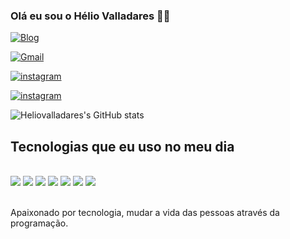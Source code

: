 



### Olá eu sou o Hélio Valladares 👋🏽

[![Blog](https://img.shields.io/badge/LinkedIn-0077B5?style=for-the-badge&logo=linkedin&logoColor=white)](https://www.linkedin.com/in/valladaresmachado/)

[![Gmail](https://img.shields.io/badge/Gmail-D14836?style=for-the-badge&logo=gmail&logoColor=white)](valladares.machado@gmail.com)

[![instagram](https://img.shields.io/badge/Instagram-E4405F?style=for-the-badge&logo=instagram&logoColor=white)]([valladares.machado@gmail.com](https://www.instagram.com/h.valladaresss/?next=%2F))

[![instagram](https://img.shields.io/badge/GitHub-100000?style=for-the-badge&logo=github&logoColor=white)]([valladares.machado@gmail.com](https://www.instagram.com/h.valladaresss/?next=%2F))


![Heliovalladares's GitHub stats](https://github-readme-stats.vercel.app/api?username=heliovalladares&show_icons=true&theme=radical)

## Tecnologias que eu uso no meu dia 

<div style="display: inline_block"><br/>
    <img src="https://img.shields.io/badge/HTML5-E34F26?style=for-the-badge&logo=html5&logoColor=white" />
    <img src="https://img.shields.io/badge/Bootstrap-563D7C?style=for-the-badge&logo=bootstrap&logoColor=white" />
     <img src="https://img.shields.io/badge/PHP-777BB4?style=for-the-badge&logo=php&logoColor=white" />
    <img src="https://img.shields.io/badge/CSS3-1572B6?style=for-the-badge&logo=css3&logoColor=white" />
    <img src="https://img.shields.io/badge/JavaScript-F7DF1E?style=for-the-badge&logo=javascript&logoColor=black" />
     <img src="https://img.shields.io/badge/Python-14354C?style=for-the-badge&logo=python&logoColor=white" />
     <img src="https://img.shields.io/badge/Java-ED8B00?style=for-the-badge&logo=openjdk&logoColor=white" />



</div><br/>

Apaixonado por tecnologia, mudar a vida das pessoas através da programação.
